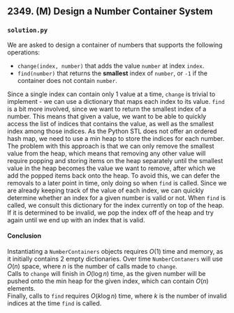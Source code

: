## 2349. (M) Design a Number Container System

### `solution.py`
We are asked to design a container of numbers that supports the following operations:  

- `change(index, number)` that adds the value `number` at index `index`.  
- `find(number)` that returns the **smallest** index of `number`, or `-1` if the container does not contain `number`.  

Since a single index can contain only 1 value at a time, `change` is trivial to implement - we can use a dictionary that maps each index to its value. `find` is a bit more involved, since we want to return the smallest index of a number. This means that given a value, we want to be able to quickly access the list of indices that contains the value, as well as the smallest index among those indices. As the Python STL does not offer an ordered hash map, we need to use a min heap to store the indices for each number. The problem with this approach is that we can only remove the smallest value from the heap, which means that removing any other value will require popping and storing items on the heap separately until the smallest value in the heap becomes the value we want to remove, after which we add the popped items back onto the heap. To avoid this, we can defer the removals to a later point in time, only doing so when `find` is called. Since we are already keeping track of the value of each index, we can quickly determine whether an index for a given number is valid or not. When `find` is called, we consult this dictionary for the index currently on top of the heap. If it is determined to be invalid, we pop the index off of the heap and try again until we end up with an index that is valid.  

#### Conclusion
Instantiating a `NumberContainers` objects requires $O(1)$ time and memory, as it initially contains 2 empty dictionaries. Over time `NumberContaners` will use $O(n)$ space, where $n$ is the number of calls made to `change`.  
Calls to `change` will finish in $O(\log n)$ time, as the given number will be pushed onto the min heap for the given index, which can contain $O(n)$ elements.  
Finally, calls to `find` requires $O(k\log n)$ time, where $k$ is the number of invalid indices at the time `find` is called.  

